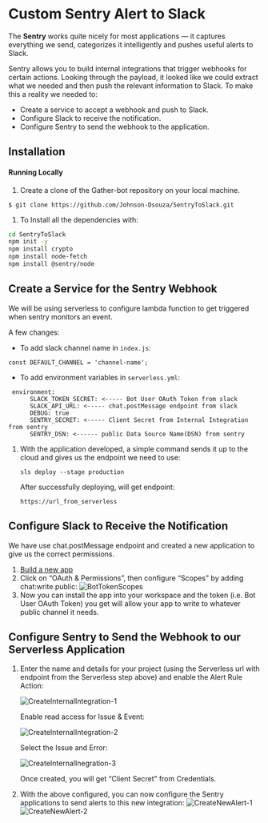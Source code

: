 # Custom Sentry Alert to Slack 


The **Sentry** works quite nicely for most applications — it captures everything we send, categorizes it intelligently and pushes useful alerts to Slack.


Sentry allows you to build internal integrations that trigger webhooks for certain actions. Looking through the payload, it looked like we could extract what we needed and then push the relevant information to Slack.
To make this a reality we needed to:
- Create a service to accept a webhook and push to Slack.
- Configure Slack to receive the notification.
- Configure Sentry to send the webhook to the application.


## Installation
#### Running Locally
1. Create a clone of the Gather-bot repository on your local machine.
```
$ git clone https://github.com/Johnson-Dsouza/SentryToSlack.git
```
1. To Install all the dependencies with:
```sh
cd SentryToSlack
npm init -y
npm install crypto
npm install node-fetch
npm install @sentry/node
```

## Create a Service for the Sentry Webhook
We will be using serverless to configure lambda function to get triggered when sentry monitors an event.

A few changes:
- To add slack channel name in `index.js`:

```
const DEFAULT_CHANNEL = 'channel-name';
```
- To add environment variables in `serverless.yml`:

```
 environment:
      SLACK_TOKEN_SECRET: <----- Bot User OAuth Token from slack 
      SLACK_API_URL: <----- chat.postMessage endpoint from slack 
      DEBUG: true
      SENTRY_SECRET: <----- Client Secret from Internal Integration from sentry
      SENTRY_DSN: <------ public Data Source Name(DSN) from sentry
```

1. With the application developed, a simple command sends it up to the cloud and gives us the endpoint we need to use:

	```
	sls deploy --stage production
	```

	After successfully deploying, will get endpoint:
	
	```
	https://url_from_serverless
	```

## Configure Slack to Receive the Notification
We have use chat.postMessage endpoint and created a new application to give us the correct permissions.  
1. [Build a new app](https://api.slack.com/apps "Build a new app")
1. Click on “OAuth & Permissions”, then configure “Scopes" by adding chat:write.public:
![BotTokenScopes](https://user-images.githubusercontent.com/60909862/205455498-5aa91449-d95e-4985-aac0-73fbed624655.png)
1. Now you can install the app into your workspace and the token (i.e. Bot User OAuth Token) you get will allow your app to write to whatever public channel it needs.

## Configure Sentry to Send the Webhook to our Serverless Application
1. Enter the name and details for your project (using the Serverless url with endpoint from the Serverless step above) and enable the Alert Rule Action:
  
   ![CreateInternalIntegration-1](https://user-images.githubusercontent.com/60909862/205455435-7585b9b2-0848-4fd3-9e82-2c7c35accf80.png)
  
   Enable read access for Issue & Event:
  
   ![CreateInternalIntegration-2](https://user-images.githubusercontent.com/60909862/205455439-6b1b6f14-38a0-4501-b28b-4b1536f74d0f.png)
  
   Select the Issue and Error:
  
   ![CreateInternalInegration-3](https://user-images.githubusercontent.com/60909862/205455442-1d32205d-0e81-48e1-9b44-d92971241701.png)
    
    Once created, you will get “Client Secret” from Credentials. 
   
1. With the above configured, you can now configure the Sentry applications to send alerts to this new integration:
    ![CreateNewAlert-1](https://user-images.githubusercontent.com/60909862/205455274-9c45e2b6-5a86-403f-9620-123b17495b47.png)
    ![CreateNewAlert-2](https://user-images.githubusercontent.com/60909862/205455337-d12ea44a-9cea-4c54-9d72-207c154a2c01.png)
